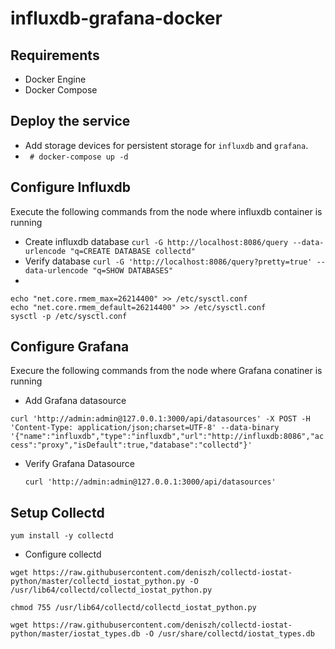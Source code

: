 # influxdb-grafana-docker

## Requirements
- Docker Engine
- Docker Compose

## Deploy the service
- Add storage devices for persistent storage for ``influxdb`` and ``grafana``.
- `` # docker-compose up -d``

## Configure Influxdb
Execute the following commands from the node where influxdb container is running

- Create influxdb database
 `` curl -G http://localhost:8086/query --data-urlencode "q=CREATE DATABASE collectd" ``
- Verify database 
  `` curl -G 'http://localhost:8086/query?pretty=true' --data-urlencode "q=SHOW DATABASES" ``
- 
```
echo "net.core.rmem_max=26214400" >> /etc/sysctl.conf
echo "net.core.rmem_default=26214400" >> /etc/sysctl.conf
sysctl -p /etc/sysctl.conf
```

## Configure Grafana 
Execure the following commands from the node where Grafana conatiner is running

- Add Grafana datasource

 ``` curl 'http://admin:admin@127.0.0.1:3000/api/datasources' -X POST -H 'Content-Type: application/json;charset=UTF-8' --data-binary '{"name":"influxdb","type":"influxdb","url":"http://influxdb:8086","access":"proxy","isDefault":true,"database":"collectd"}' ```

- Verify Grafana Datasource

  `` curl 'http://admin:admin@127.0.0.1:3000/api/datasources' ``

## Setup Collectd
 `` yum install -y collectd ``
- Configure collectd 
```
wget https://raw.githubusercontent.com/deniszh/collectd-iostat-python/master/collectd_iostat_python.py -O /usr/lib64/collectd/collectd_iostat_python.py

chmod 755 /usr/lib64/collectd/collectd_iostat_python.py

wget https://raw.githubusercontent.com/deniszh/collectd-iostat-python/master/iostat_types.db -O /usr/share/collectd/iostat_types.db

```
